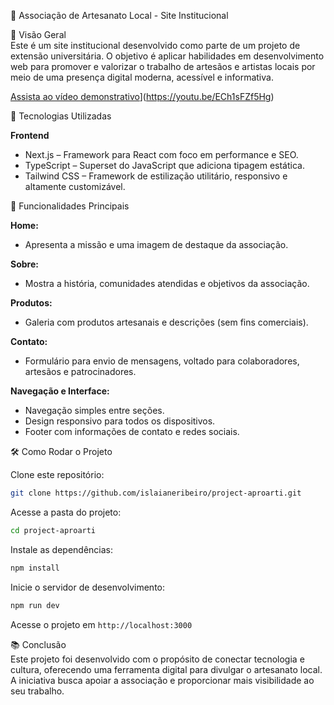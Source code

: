🎨 Associação de Artesanato Local - Site Institucional

📌 Visão Geral  
Este é um site institucional desenvolvido como parte de um projeto de extensão universitária. O objetivo é aplicar habilidades em desenvolvimento web para promover e valorizar o trabalho de artesãos e artistas locais por meio de uma presença digital moderna, acessível e informativa.
 
[Assista ao vídeo demonstrativo](https://img.youtube.com/vi/ECh1sFZf5Hg/hqdefault.jpg)](https://youtu.be/ECh1sFZf5Hg)

🚀 Tecnologias Utilizadas  

**Frontend**
- Next.js – Framework para React com foco em performance e SEO.
- TypeScript – Superset do JavaScript que adiciona tipagem estática.
- Tailwind CSS – Framework de estilização utilitário, responsivo e altamente customizável.

📌 Funcionalidades Principais

**Home:**  
- Apresenta a missão e uma imagem de destaque da associação.

**Sobre:**  
- Mostra a história, comunidades atendidas e objetivos da associação.

**Produtos:**  
- Galeria com produtos artesanais e descrições (sem fins comerciais).

**Contato:**  
- Formulário para envio de mensagens, voltado para colaboradores, artesãos e patrocinadores.

**Navegação e Interface:**  
- Navegação simples entre seções.  
- Design responsivo para todos os dispositivos.  
- Footer com informações de contato e redes sociais.

🛠️ Como Rodar o Projeto

Clone este repositório:

```bash
git clone https://github.com/islaianeribeiro/project-aproarti.git
```

Acesse a pasta do projeto:

```bash
cd project-aproarti
```

Instale as dependências:

```bash
npm install
```

Inicie o servidor de desenvolvimento:

```bash
npm run dev
```

Acesse o projeto em `http://localhost:3000` 

📚 Conclusão  
Este projeto foi desenvolvido com o propósito de conectar tecnologia e cultura, oferecendo uma ferramenta digital para divulgar o artesanato local. A iniciativa busca apoiar a associação e proporcionar mais visibilidade ao seu trabalho.
